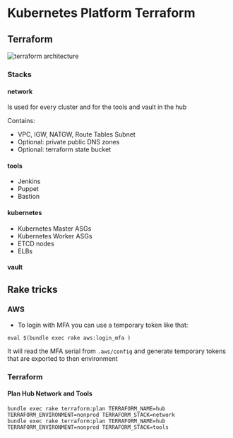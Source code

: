 # Kubernetes Platform Terraform

## Terraform

![terraform architecture](docs/terraform-diagram.png "Terraform Architecture")

### Stacks

#### network

Is used for every cluster and for the tools and vault in the hub

Contains:

* VPC, IGW, NATGW, Route Tables Subnet
* Optional: private public DNS zones
* Optional: terraform state bucket

#### tools

* Jenkins
* Puppet
* Bastion

#### kubernetes

* Kubernetes Master ASGs
* Kubernetes Worker ASGs
* ETCD nodes
* ELBs

#### vault

## Rake tricks

### AWS

* To login with MFA you can use a temporary token like that:

```
eval $(bundle exec rake aws:login_mfa )
```

It will read the MFA serial from `.aws/config` and generate temporary tokens that are exported to then environment

### Terraform


#### Plan Hub Network and Tools

```
bundle exec rake terraform:plan TERRAFORM_NAME=hub TERRAFORM_ENVIRONMENT=nonprod TERRAFORM_STACK=network
bundle exec rake terraform:plan TERRAFORM_NAME=hub TERRAFORM_ENVIRONMENT=nonprod TERRAFORM_STACK=tools
```

